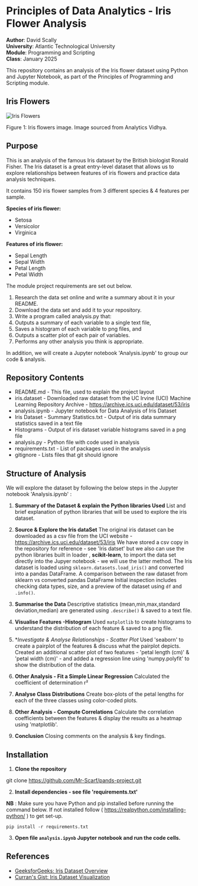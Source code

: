 

# Principles of Data Analytics - Iris Flower Analysis

**Author**: David Scally  
**University**: Atlantic Technological University  
**Module**: Programming and Scripting  
**Class**: January 2025 

This repository contains an analysis of the Iris flower dataset using Python and Jupyter Notebook, as part of the Principles of Programming and Scripting module.

## Iris Flowers
![Iris Flowers](https://editor.analyticsvidhya.com/uploads/51518iris%20img1.png)

Figure 1: Iris flowers image. Image sourced from Analytics Vidhya.

## Purpose

This is an analysis of the famous Iris dataset by the British biologist Ronald Fisher. The Iris dataset is a great entry-level dataset that allows us to explore relationships between features of iris flowers and practice data analysis techniques.

It contains 150 iris flower samples from 3 different species & 4 features per sample.

**Species of iris flower:**
 - Setosa
 - Versicolor
 - Virginica

**Features of iris flower:**
- Sepal Length
- Sepal Width
- Petal Length
- Petal Width


The module project requirements are set out below. 

1. Research the data set online and write a summary about it in your README.  
2. Download the data set and add it to your repository.  
3. Write a program called analysis.py that:  
  1. Outputs a summary of each variable to a single text file,  
  2. Saves a histogram of each variable to png files, and  
  3. Outputs a scatter plot of each pair of variables.  
  4. Performs any other analysis you think is appropriate. 


In addition, we will create a Jupyter notebook 'Analysis.ipynb' to group our code & analysis.

## Repository Contents

 - README.md - This file, used to explain the project layout
 - iris.dataset - Downloaded raw dataset from the UC Irvine (UCI) Machine Learning Repository Archive - https://archive.ics.uci.edu/dataset/53/iris
 - analysis.ipynb - Jupyter notebook for Data Analysis of Iris Dataset
 - Iris Dataset - Summary Statistics.txt - Output of iris data summary statistics saved in a text file
 - Histograms - Output of iris dataset variable histograms saved in a png file
 - analysis.py - Python file with code used in analysis
 - requirements.txt - List of packages used in the analysis
 - gitignore - Lists files that git should ignore



## Structure of Analysis

We will explore the dataset by following the below steps in the Jupyter notebook 'Analysis.ipynb' :

1.  **Summary of the Dataset & explain the Python libraries Used**
List and brief explanation of python libraries that will be used to explore the iris dataset.

2.  **Source & Explore the Iris dataSet**
The original iris dataset can be downloaded as a csv file from the UCI website - https://archive.ics.uci.edu/dataset/53/iris
We have stored a csv copy in the repository for reference - see 'Iris datset' but we also can use the python libraries built in loader , **scikit-learn**, to import the data set directly into the Jupyer notebook - we will use the latter method.
The Iris dataset is loaded using `sklearn.datasets.load_iris()` and converted into a pandas DataFrame. A comparison between the raw dataset from sklearn vs converted pandas DataFrame
Initial inspection includes checking data types, size, and a preview of the dataset using `df` and `.info()`.


3.  **Summarise the Data**
Descriptive statistics (mean,min,max,standard deviation,median) are generated using `.describe()` & saved to a text file.

4.  **Visualise Features -Histogram**
Used `matplotlib` to create histograms to understand the distribution of each feature & saved to a png file.

5.  **Investigate *& Analyse Relationships - Scatter Plot**
Used 'seaborn' to create a pairplot of the features & discuss what the pairplot depicts.
Created an additional scatter plot of two features - 'petal length (cm)' & 'petal width (cm)' - and added a regression line using 'numpy.polyfit'  to show the distribution of the data.

6.  **Other Analysis - Fit a Simple Linear Regression**
Calculated the coefficient of determination r²

7.  **Analyse Class Distributions**
Create box-plots of the petal lengths for each of the three classes using color-coded plots.

8.  **Other Analysis - Compute Correlations**
Calculate the correlation coefficients between the features & display the results as a heatmap using 'matplotlib'.

9. **Conclusion**
Closing comments on the analysis & key findings.


  ## Installation

1. **Clone the repository**

git clone https://github.com/Mr-Scarf/pands-project.git 

2. **Install dependencies - see file 'requirements.txt'**

**NB** : Make sure you have Python and pip installed before running the command below. If not installed follow ( https://realpython.com/installing-python/ ) to get set-up.

    pip install -r requirements.txt

3. **Open file `analysis.ipynb` Jupyter notebook  and run the code cells.**




## References

- [GeeksforGeeks: Iris Dataset Overview](https://www.geeksforgeeks.org/iris-dataset/)
- [Curran's Gist: Iris Dataset Visualization](https://gist.github.com/curran/a08a1080b88344b0c8a7)








